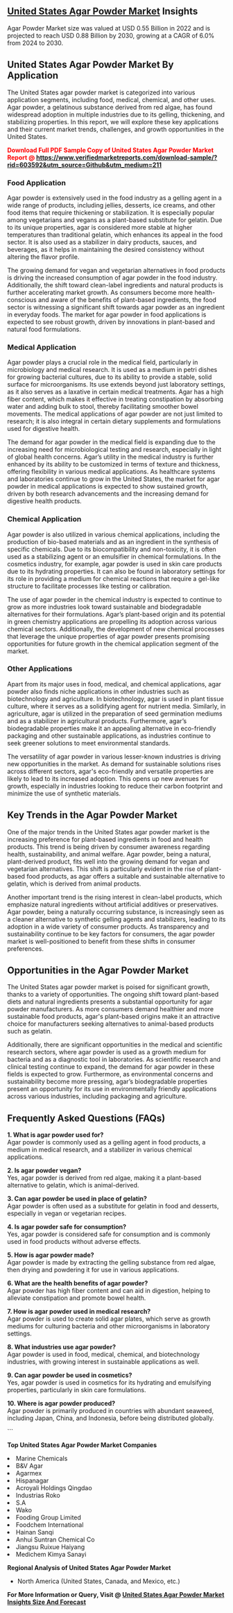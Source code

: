 <h2><a href="https://www.verifiedmarketreports.com/download-sample/?rid=603592&amp;utm_source=Github&amp;utm_medium=211" target="_blank">United States Agar Powder Market</a> Insights</h2><p>Agar Powder Market size was valued at USD 0.55 Billion in 2022 and is projected to reach USD 0.88 Billion by 2030, growing at a CAGR of 6.0% from 2024 to 2030.</p><p><h2>United States Agar Powder Market By Application</h2><p>The United States agar powder market is categorized into various application segments, including food, medical, chemical, and other uses. Agar powder, a gelatinous substance derived from red algae, has found widespread adoption in multiple industries due to its gelling, thickening, and stabilizing properties. In this report, we will explore these key applications and their current market trends, challenges, and growth opportunities in the United States.</p><p><strong><p><span class=""><span style="color: #ff0000;"><strong>Download Full PDF Sample Copy of United States Agar Powder Market Report</strong> @ </span><a href="https://www.verifiedmarketreports.com/download-sample/?rid=603592&amp;utm_source=Github&amp;utm_medium=211" target="_blank">https://www.verifiedmarketreports.com/download-sample/?rid=603592&amp;utm_source=Github&amp;utm_medium=211</a></span></p></strong></p><h3>Food Application</h3><p>Agar powder is extensively used in the food industry as a gelling agent in a wide range of products, including jellies, desserts, ice creams, and other food items that require thickening or stabilization. It is especially popular among vegetarians and vegans as a plant-based substitute for gelatin. Due to its unique properties, agar is considered more stable at higher temperatures than traditional gelatin, which enhances its appeal in the food sector. It is also used as a stabilizer in dairy products, sauces, and beverages, as it helps in maintaining the desired consistency without altering the flavor profile.</p><p>The growing demand for vegan and vegetarian alternatives in food products is driving the increased consumption of agar powder in the food industry. Additionally, the shift toward clean-label ingredients and natural products is further accelerating market growth. As consumers become more health-conscious and aware of the benefits of plant-based ingredients, the food sector is witnessing a significant shift towards agar powder as an ingredient in everyday foods. The market for agar powder in food applications is expected to see robust growth, driven by innovations in plant-based and natural food formulations.</p><h3>Medical Application</h3><p>Agar powder plays a crucial role in the medical field, particularly in microbiology and medical research. It is used as a medium in petri dishes for growing bacterial cultures, due to its ability to provide a stable, solid surface for microorganisms. Its use extends beyond just laboratory settings, as it also serves as a laxative in certain medical treatments. Agar has a high fiber content, which makes it effective in treating constipation by absorbing water and adding bulk to stool, thereby facilitating smoother bowel movements. The medical applications of agar powder are not just limited to research; it is also integral in certain dietary supplements and formulations used for digestive health.</p><p>The demand for agar powder in the medical field is expanding due to the increasing need for microbiological testing and research, especially in light of global health concerns. Agar’s utility in the medical industry is further enhanced by its ability to be customized in terms of texture and thickness, offering flexibility in various medical applications. As healthcare systems and laboratories continue to grow in the United States, the market for agar powder in medical applications is expected to show sustained growth, driven by both research advancements and the increasing demand for digestive health products.</p><h3>Chemical Application</h3><p>Agar powder is also utilized in various chemical applications, including the production of bio-based materials and as an ingredient in the synthesis of specific chemicals. Due to its biocompatibility and non-toxicity, it is often used as a stabilizing agent or an emulsifier in chemical formulations. In the cosmetics industry, for example, agar powder is used in skin care products due to its hydrating properties. It can also be found in laboratory settings for its role in providing a medium for chemical reactions that require a gel-like structure to facilitate processes like testing or calibration.</p><p>The use of agar powder in the chemical industry is expected to continue to grow as more industries look toward sustainable and biodegradable alternatives for their formulations. Agar’s plant-based origin and its potential in green chemistry applications are propelling its adoption across various chemical sectors. Additionally, the development of new chemical processes that leverage the unique properties of agar powder presents promising opportunities for future growth in the chemical application segment of the market.</p><h3>Other Applications</h3><p>Apart from its major uses in food, medical, and chemical applications, agar powder also finds niche applications in other industries such as biotechnology and agriculture. In biotechnology, agar is used in plant tissue culture, where it serves as a solidifying agent for nutrient media. Similarly, in agriculture, agar is utilized in the preparation of seed germination mediums and as a stabilizer in agricultural products. Furthermore, agar’s biodegradable properties make it an appealing alternative in eco-friendly packaging and other sustainable applications, as industries continue to seek greener solutions to meet environmental standards.</p><p>The versatility of agar powder in various lesser-known industries is driving new opportunities in the market. As demand for sustainable solutions rises across different sectors, agar's eco-friendly and versatile properties are likely to lead to its increased adoption. This opens up new avenues for growth, especially in industries looking to reduce their carbon footprint and minimize the use of synthetic materials.</p><h2>Key Trends in the Agar Powder Market</h2><p>One of the major trends in the United States agar powder market is the increasing preference for plant-based ingredients in food and health products. This trend is being driven by consumer awareness regarding health, sustainability, and animal welfare. Agar powder, being a natural, plant-derived product, fits well into the growing demand for vegan and vegetarian alternatives. This shift is particularly evident in the rise of plant-based food products, as agar offers a suitable and sustainable alternative to gelatin, which is derived from animal products.</p><p>Another important trend is the rising interest in clean-label products, which emphasize natural ingredients without artificial additives or preservatives. Agar powder, being a naturally occurring substance, is increasingly seen as a cleaner alternative to synthetic gelling agents and stabilizers, leading to its adoption in a wide variety of consumer products. As transparency and sustainability continue to be key factors for consumers, the agar powder market is well-positioned to benefit from these shifts in consumer preferences.</p><h2>Opportunities in the Agar Powder Market</h2><p>The United States agar powder market is poised for significant growth, thanks to a variety of opportunities. The ongoing shift toward plant-based diets and natural ingredients presents a substantial opportunity for agar powder manufacturers. As more consumers demand healthier and more sustainable food products, agar's plant-based origins make it an attractive choice for manufacturers seeking alternatives to animal-based products such as gelatin.</p><p>Additionally, there are significant opportunities in the medical and scientific research sectors, where agar powder is used as a growth medium for bacteria and as a diagnostic tool in laboratories. As scientific research and clinical testing continue to expand, the demand for agar powder in these fields is expected to grow. Furthermore, as environmental concerns and sustainability become more pressing, agar’s biodegradable properties present an opportunity for its use in environmentally friendly applications across various industries, including packaging and agriculture.</p><h2>Frequently Asked Questions (FAQs)</h2><p><strong>1. What is agar powder used for?</strong><br>Agar powder is commonly used as a gelling agent in food products, a medium in medical research, and a stabilizer in various chemical applications.</p><p><strong>2. Is agar powder vegan?</strong><br>Yes, agar powder is derived from red algae, making it a plant-based alternative to gelatin, which is animal-derived.</p><p><strong>3. Can agar powder be used in place of gelatin?</strong><br>Agar powder is often used as a substitute for gelatin in food and desserts, especially in vegan or vegetarian recipes.</p><p><strong>4. Is agar powder safe for consumption?</strong><br>Yes, agar powder is considered safe for consumption and is commonly used in food products without adverse effects.</p><p><strong>5. How is agar powder made?</strong><br>Agar powder is made by extracting the gelling substance from red algae, then drying and powdering it for use in various applications.</p><p><strong>6. What are the health benefits of agar powder?</strong><br>Agar powder has high fiber content and can aid in digestion, helping to alleviate constipation and promote bowel health.</p><p><strong>7. How is agar powder used in medical research?</strong><br>Agar powder is used to create solid agar plates, which serve as growth mediums for culturing bacteria and other microorganisms in laboratory settings.</p><p><strong>8. What industries use agar powder?</strong><br>Agar powder is used in food, medical, chemical, and biotechnology industries, with growing interest in sustainable applications as well.</p><p><strong>9. Can agar powder be used in cosmetics?</strong><br>Yes, agar powder is used in cosmetics for its hydrating and emulsifying properties, particularly in skin care formulations.</p><p><strong>10. Where is agar powder produced?</strong><br>Agar powder is primarily produced in countries with abundant seaweed, including Japan, China, and Indonesia, before being distributed globally.</p>```</p><p><strong>Top United States Agar Powder Market Companies</strong></p><div data-test-id=""><p><li>Marine Chemicals</li><li> B&V Agar</li><li> Agarmex</li><li> Hispanagar</li><li> Acroyali Holdings Qingdao</li><li> Industrias Roko</li><li> S.A</li><li> Wako</li><li> Fooding Group Limited</li><li> Foodchem International</li><li> Hainan Sanqi</li><li> Anhui Suntran Chemical Co</li><li> Jiangsu Ruixue Haiyang</li><li> Medichem Kimya Sanayi</li></p><div><strong>Regional Analysis of&nbsp;United States Agar Powder Market</strong></div><ul><li dir="ltr"><p dir="ltr">North America&nbsp;(United States, Canada, and Mexico, etc.)</p></li></ul><p><strong>For More Information or Query, Visit @&nbsp;</strong><strong><a href="https://www.verifiedmarketreports.com/product/agar-powder-market/?utm_source=Github&amp;utm_medium=211" target="_blank">United States Agar Powder Market Insights Size And Forecast</a></strong></p></div>
